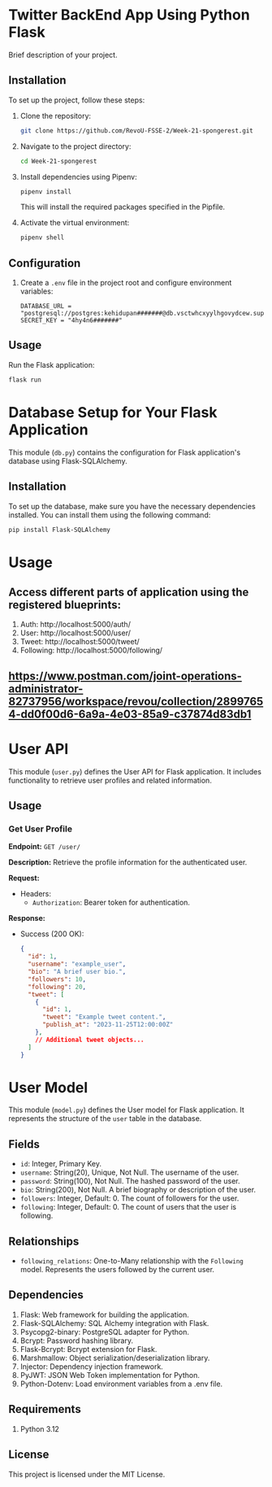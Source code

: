 # Twitter BackEnd App Using Python Flask

Brief description of your project.

## Installation

To set up the project, follow these steps:

1. Clone the repository:

    ```bash
    git clone https://github.com/RevoU-FSSE-2/Week-21-spongerest.git
    ```

2. Navigate to the project directory:

    ```bash
    cd Week-21-spongerest
    ```

3. Install dependencies using Pipenv:

    ```bash
    pipenv install
    ```

    This will install the required packages specified in the Pipfile.

4. Activate the virtual environment:

    ```bash
    pipenv shell
    ```

## Configuration

1. Create a `.env` file in the project root and configure environment variables:

    ```env
    DATABASE_URL = "postgresql://postgres:kehidupan#######@db.vsctwhcxyylhgovydcew.supabase.co:5432/postgres"
    SECRET_KEY = "4hy4n6#######"
    ```

## Usage

Run the Flask application:

```bash
flask run
```

# Database Setup for Your Flask Application

This module (`db.py`) contains the configuration for Flask application's database using Flask-SQLAlchemy.

## Installation

To set up the database, make sure you have the necessary dependencies installed. You can install them using the following command:

```bash
pip install Flask-SQLAlchemy
```

# Usage
## Access different parts of application using the registered blueprints:

1. Auth: http://localhost:5000/auth/
2. User: http://localhost:5000/user/
3. Tweet: http://localhost:5000/tweet/
4. Following: http://localhost:5000/following/

## https://www.postman.com/joint-operations-administrator-82737956/workspace/revou/collection/28997654-dd0f00d6-6a9a-4e03-85a9-c37874d83db1

# User API

This module (`user.py`) defines the User API for Flask application. It includes functionality to retrieve user profiles and related information.

## Usage

### Get User Profile

**Endpoint:** `GET /user/`

**Description:** Retrieve the profile information for the authenticated user.

**Request:**
- Headers:
  - `Authorization`: Bearer token for authentication.

**Response:**
- Success (200 OK):
  ```json
  {
    "id": 1,
    "username": "example_user",
    "bio": "A brief user bio.",
    "followers": 10,
    "following": 20,
    "tweet": [
      {
        "id": 1,
        "tweet": "Example tweet content.",
        "publish_at": "2023-11-25T12:00:00Z"
      },
      // Additional tweet objects...
    ]
  }
  ``````

# User Model

This module (`model.py`) defines the User model for  Flask application. It represents the structure of the `user` table in the database.

## Fields

- `id`: Integer, Primary Key.
- `username`: String(20), Unique, Not Null. The username of the user.
- `password`: String(100), Not Null. The hashed password of the user.
- `bio`: String(200), Not Null. A brief biography or description of the user.
- `followers`: Integer, Default: 0. The count of followers for the user.
- `following`: Integer, Default: 0. The count of users that the user is following.

## Relationships

- `following_relations`: One-to-Many relationship with the `Following` model. Represents the users followed by the current user.


## Dependencies
1. Flask: Web framework for building the application.
2. Flask-SQLAlchemy: SQL Alchemy integration with Flask.
3. Psycopg2-binary: PostgreSQL adapter for Python.
4. Bcrypt: Password hashing library.
5. Flask-Bcrypt: Bcrypt extension for Flask.
6. Marshmallow: Object serialization/deserialization library.
7. Injector: Dependency injection framework.
8. PyJWT: JSON Web Token implementation for Python.
9. Python-Dotenv: Load environment variables from a .env file.



## Requirements
1. Python 3.12

## License
This project is licensed under the MIT License.

